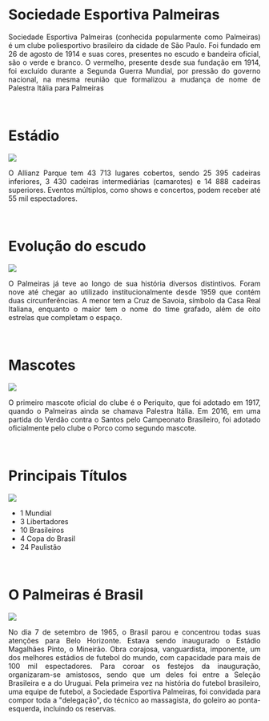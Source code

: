 # Sociedade Esportiva Palmeiras
<p align= "justify"> Sociedade Esportiva Palmeiras (conhecida popularmente como Palmeiras) é um clube poliesportivo brasileiro da cidade de São Paulo. Foi fundado em 26 de agosto de 1914 e suas cores, presentes no escudo e bandeira oficial, são o verde e branco. O vermelho, presente desde sua fundação em 1914, foi excluído durante a Segunda Guerra Mundial, por pressão do governo nacional, na mesma reunião que formalizou a mudança de nome de Palestra Itália para Palmeiras
<p/>
<br>


# Estádio
<img src="https://ik.imagekit.io/bryan/allianz_w4EKup65u.jpg?ik-sdk-version=javascript-1.4.3&updatedAt=1663240821729">

<p align= "justify">
O Allianz Parque tem 43 713 lugares cobertos, sendo 25 395 cadeiras inferiores, 3 430 cadeiras intermediárias (camarotes) e 14 888 cadeiras superiores. Eventos múltiplos, como shows e concertos, podem receber até 55 mil espectadores.
</p>
<br>

# Evolução do escudo
<img src= "https://ik.imagekit.io/bryan/palmeiras_FqKyOOk2b.jpg?ik-sdk-version=javascript-1.4.3&updatedAt=1663213226636">

<p align= "justify">
O Palmeiras já teve ao longo de sua história diversos distintivos. Foram nove até chegar ao utilizado institucionalmente desde 1959 que contém duas circunferências. A menor tem a Cruz de Savoia, símbolo da Casa Real Italiana, enquanto o maior tem o nome do time grafado, além de oito estrelas que completam o espaço.
<p>
<br>


# Mascotes
<img src= "https://ik.imagekit.io/bryan/mascote_L4Ubt9vlf.gif?ik-sdk-version=javascript-1.4.3&updatedAt=1663240289589">

<p align= "justify">
O primeiro mascote oficial do clube é o Periquito, que foi adotado em 1917, quando o Palmeiras ainda se chamava Palestra Itália. Em 2016, em uma partida do Verdão contra o Santos pelo Campeonato Brasileiro, foi adotado oficialmente pelo clube o Porco como segundo mascote.
</p>

<br>

# Principais Títulos

<img src= "https://ik.imagekit.io/bryan/tacas_TJ_NdB8pm?ik-sdk-version=javascript-1.4.3&updatedAt=1663214015910">

 - 1 Mundial
 - 3 Libertadores
 - 10 Brasileiros
 - 4 Copa do Brasil
 - 24 Paulistão

 <br>

# O Palmeiras é Brasil
<img src="https://ik.imagekit.io/bryan/brasil_palmeiras_AR0ELOyav.webp?ik-sdk-version=javascript-1.4.3&updatedAt=1663240249981">

<p align= "justify">
No dia 7 de setembro de 1965, o Brasil parou e concentrou todas suas atenções para Belo Horizonte. Estava sendo inaugurado o Estádio Magalhães Pinto, o Mineirão. Obra corajosa, vanguardista, imponente, um dos melhores estádios de futebol do mundo, com capacidade para mais de 100 mil espectadores. Para coroar os festejos da inauguração, organizaram-se amistosos, sendo que um deles foi entre a Seleção Brasileira e a do Uruguai. Pela primeira vez na história do futebol brasileiro, uma equipe de futebol, a Sociedade Esportiva Palmeiras, foi convidada para compor toda a "delegação", do técnico ao massagista, do goleiro ao ponta-esquerda, incluindo os reservas.
</p>
<br>




‌